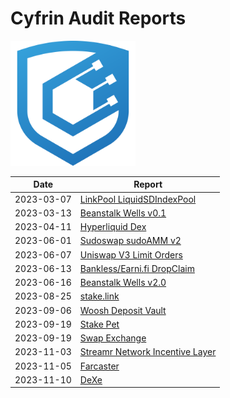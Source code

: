 # Cyfrin Audit Reports

<img src="./cyfrin-logo.png" alt="Cyfrin" width="200" >

| Date       | Report                                                                               |
| ---------- | ------------------------------------------------------------------------------------ |
| 2023-03-07 | [LinkPool LiquidSDIndexPool](./reports/2023-03-07-linkpool_liquid_sd_index_pool.pdf) |
| 2023-03-13 | [Beanstalk Wells v0.1](./reports/2023-03-13-beanstalk_wells_v0.1.pdf)                |
| 2023-04-11 | [Hyperliquid Dex](./reports/2023-04-11-cyfrin-hyperliquid-dex-report.pdf)            |
| 2023-06-01 | [Sudoswap sudoAMM v2](./reports/2023-06-01-sudoswap-report.pdf)                      |
| 2023-06-07 | [Uniswap V3 Limit Orders](./reports/2023-06-07-cyfrin-uniswap-v3-limit-orders.pdf)   |
| 2023-06-13 | [Bankless/Earni.fi DropClaim](./reports/2023-06-13-cyfrin-drop-claim-report-v2.pdf)  |
| 2023-06-16 | [Beanstalk Wells v2.0](./reports/2023-06-16-cyfrin-beanstalk-wells.pdf)              |
| 2023-08-25 | [stake.link](./reports/2023-08-25-cyfrin-stake-link.pdf)              |
| 2023-09-06 | [Woosh Deposit Vault](./reports/2023-09-06-cyfrin-woosh.pdf)              |
| 2023-09-19 | [Stake Pet](./reports/2023-09-19-cyfrin-stakepet.pdf)              |
| 2023-09-19 | [Swap Exchange](./reports/2023-09-19-cyfrin-swapexchange.pdf)              |
| 2023-11-03 | [Streamr Network Incentive Layer](./reports/2023-11-03-cyfrin-streamr-v2.0.pdf)              |
| 2023-11-05 | [Farcaster](./reports/2023-11-05-cyfrin-farcaster-v1.0.pdf)              |
| 2023-11-10 | [DeXe](./reports/2023-11-10-cyfrin-dexe-v2.0.pdf)                        |
